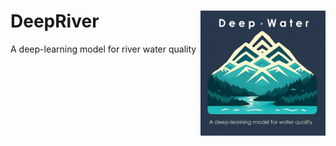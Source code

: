 # DeepRiver <img src="logo/DeepRiver_logo.png" alt="Logo" align="right" height="200" />
A deep-learning model for river water quality
